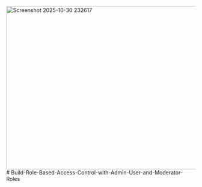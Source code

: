 <img width="1382" height="434" alt="Screenshot 2025-10-30 232617" src="https://github.com/user-attachments/assets/ee34d80c-a281-49e8-9afb-a3a0e4a1f9a8" />
# Build-Role-Based-Access-Control-with-Admin-User-and-Moderator-Roles
